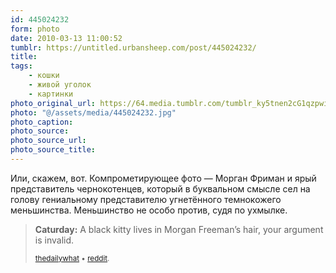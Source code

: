 ```yaml
---
id: 445024232
form: photo
date: 2010-03-13 11:00:52
tumblr: https://untitled.urbansheep.com/post/445024232/
title:
tags:
    - кошки
    - живой уголок
    - картинки
photo_original_url: https://64.media.tumblr.com/tumblr_ky5tnen2cG1qzpwi0o1_640.jpg
photo: "@/assets/media/445024232.jpg"
photo_caption:
photo_source:
photo_source_url:
photo_source_title:
---
```


<p><p>Или, скажем, вот. Компрометирующее фото — Морган Фриман и ярый представитель чернокотенцев, который в буквальном смысле сел на голову гениальному представителю угнетённого темнокожего меньшинства. Меньшинство не особо против, судя по ухмылке.</p>

<blockquote><p><b>Caturday:</b> A black kitty lives in Morgan Freeman’s hair, your argument is invalid.</p>
<p><small><a href="http://thedw.us/post/401183130/caturday-a-black-kitty-lives-in-morgan-freemans" class="tumblr_blog">thedailywhat</a> • <a href="http://www.reddit.com/r/pics/comments/b4fd3/i_present_to_you_a_photo_of_morgan_freeman_with_a/">reddit</a>.</small></p></blockquote></p>
